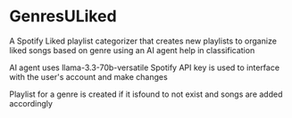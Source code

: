 # GenresULiked
A Spotify Liked playlist categorizer that creates new playlists to organize liked songs based on genre using an AI agent help in classification

AI agent uses llama-3.3-70b-versatile
Spotify API key is used to interface with the user's account and make changes

Playlist for a genre is created if it isfound to not exist and songs are added accordingly



